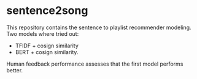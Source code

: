 # sentence2song
This repository contains the sentence to playlist recommender modeling. 
Two models where tried out: 
- TFIDF + cosign similarity
- BERT + cosign similarity.

Human feedback performance assesses that the first model performs better.
